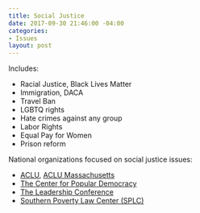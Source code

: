```yaml
---
title: Social Justice
date: 2017-09-30 21:46:00 -04:00
categories:
- Issues
layout: post
---
```


Includes:
* Racial Justice, Black Lives Matter
* Immigration, DACA
* Travel Ban 
* LGBTQ rights
* Hate crimes against any group
* Labor Rights
* Equal Pay for Women
* Prison reform

National organizations focused on social justice issues:
* [ACLU](https://www.aclu.org/), [ACLU Massachusetts](https://aclum.org/)
* [The Center for Popular Democracy](http://populardemocracy.org/)
* [The Leadership Conference](https://civilrights.org/)
* [Southern Poverty Law Center (SPLC)](https://www.splcenter.org/)
